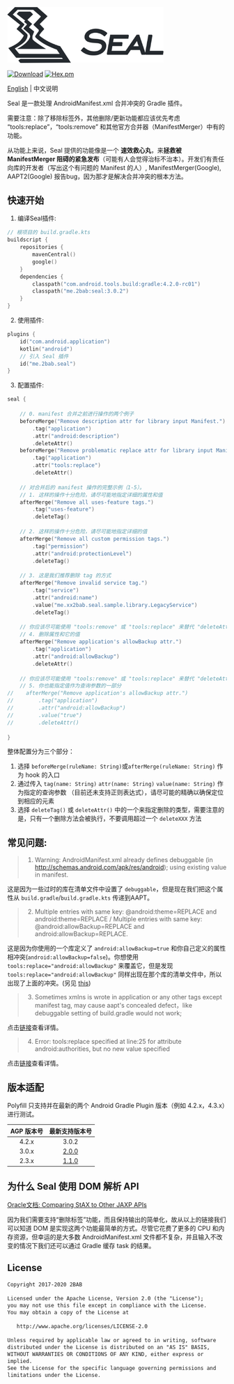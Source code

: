 <img src="./seal-banner.png" alt="Seal" width="359px">

[![Download](https://api.bintray.com/packages/2bab/maven/seal/images/download.svg)](https://bintray.com/2bab/maven/seal/_latestVersion) [![Hex.pm](https://img.shields.io/hexpm/l/plug.svg)](https://www.apache.org/licenses/LICENSE-2.0)


[English](./README.md) | 中文说明

Seal 是一款处理 AndroidManifest.xml 合并冲突的 Gradle 插件。

需要注意：除了移除标签外，其他删除/更新功能都应该优先考虑 “tools:replace”，“tools:remove” 和其他官方合并器（ManifestMerger）中有的功能。

从功能上来说，Seal 提供的功能像是一个 **速效救心丸**，来**拯救被 ManifestMerger
阻碍的紧急发布**（可能有人会觉得治标不治本）。开发们有责任向库的开发者（写出这个有问题的 Manifest 的人）, ManifestMerger(Google), AAPT2(Google) 报告bug，因为那才是解决合并冲突的根本方法。

## 快速开始

1. 编译Seal插件:

``` kotlin
// 根项目的 build.gradle.kts
buildscript {
    repositories {
        mavenCentral()
        google()
    }
    dependencies {
        classpath("com.android.tools.build:gradle:4.2.0-rc01")
        classpath("me.2bab:seal:3.0.2")
    }
}
```

2. 使用插件:

``` kotlin
plugins {
    id("com.android.application")
    kotlin("android")
    // 引入 Seal 插件
    id("me.2bab.seal")
}
```

3. 配置插件:

``` kotlin
seal {

    // 0. manifest 合并之前进行操作的两个例子
    beforeMerge("Remove description attr for library input Manifest.")
        .tag("application")
        .attr("android:description")
        .deleteAttr()
    beforeMerge("Remove problematic replace attr for library input Manifest.")
        .tag("application")
        .attr("tools:replace")
        .deleteAttr()

    // 对合并后的 manifest 操作的完整示例（1-5）。
    // 1. 这样的操作十分危险，请尽可能地指定详细的属性和值
    afterMerge("Remove all uses-feature tags.")
        .tag("uses-feature")
        .deleteTag()

    // 2. 这样的操作十分危险，请尽可能地指定详细的值
    afterMerge("Remove all custom permission tags.")
        .tag("permission")
        .attr("android:protectionLevel")
        .deleteTag()

    // 3. 这是我们推荐删除 tag 的方式
    afterMerge("Remove invalid service tag.")
        .tag("service")
        .attr("android:name")
        .value("me.xx2bab.seal.sample.library.LegacyService")
        .deleteTag()

    // 你应该尽可能使用 "tools:remove" 或 "tools:replace" 来替代 "deleteAttr"
    // 4. 删除属性和它的值
    afterMerge("Remove application's allowBackup attr.")
        .tag("application")
        .attr("android:allowBackup")
        .deleteAttr()

    // 你应该尽可能使用 "tools:remove" 或 "tools:replace" 来替代 "deleteAttr"
    // 5. 你也能指定值作为查询参数的一部分
//    afterMerge("Remove application's allowBackup attr.")
//        .tag("application")
//        .attr("android:allowBackup")
//        .value("true")
//        .deleteAttr()

}
```

整体配置分为三个部分：

1. 选择 `beforeMerge(ruleName: String)`或`afterMerge(ruleName: String)` 作为 hook 的入口
2. 通过传入 `tag(name: String)` `attr(name: String)` `value(name: String)` 作为指定的查询参数 （目前还未支持正则表达式），请尽可能的精确以确保定位到相应的元素
3. 选择 `deleteTag()` 或 `deleteAttr()` 中的一个来指定删除的类型，需要注意的是，只有一个删除方法会被执行，不要调用超过一个 `deleteXXX` 方法

## 常见问题:

> 1. Warning: AndroidManifest.xml already defines debuggable (in http://schemas.android.com/apk/res/android); using existing value in manifest.

这是因为一些过时的库在清单文件中设置了 `debuggable`，但是现在我们把这个属性从 `build.gradle`/`build.gradle.kts` 传递到AAPT。


> 2. Multiple entries with same key: @android:theme=REPLACE and android:theme=REPLACE  /  Multiple entries with same key: @android:allowBackup=REPLACE and android:allowBackup=REPLACE. 

这是因为你使用的一个库定义了 `android:allowBackup=true` 和你自己定义的属性相冲突(`android:allowBackup=false`)。你想使用 `tools:replace="android:allowBackup"` 来覆盖它，但是发现 `tools:replace="android:allowBackup"` 同样出现在那个库的清单文件中，所以出现了上面的冲突。(另见 [this](http://stackoverflow.com/questions/35131182/manifest-merge-in-android-studio))

> 3. Sometimes xmlns is wrote in application or any other tags except manifest tag, may cause aapt's 
concealed defect，like debuggable setting of build.gradle would not work;

点击[链接](https://issuetracker.google.com/issues/66074488)查看详情。

> 4. Error:
tools:replace specified at line:25 for attribute android:authorities, but no new value specified

点击[链接](https://stackoverflow.com/questions/42893846/androidmanifest-merge-error-using-fileprovider)查看详情。

## 版本适配

Polyfill 只支持并在最新的两个 Android Gradle Plugin 版本（例如 4.2.x，4.3.x）进行测试。

AGP 版本号| 最新支持版本号
:-----------:|:-----------------:
4.2.x | 3.0.2
3.0.x | [2.0.0](https://github.com/2BAB/Seal/tree/2.0.0)
2.3.x | [1.1.0](https://github.com/2BAB/Seal/tree/1.1.0)

## 为什么 Seal 使用 DOM 解析 API 

[Oracle文档: Comparing StAX to Other JAXP APIs](https://docs.oracle.com/javase/tutorial/jaxp/stax/why.html#bnbea)

因为我们需要支持“删除标签”功能，而且保持输出的简单化，故从以上的链接我们可以知道 DOM 是实现这两个功能最简单的方式。尽管它花费了更多的 CPU 和内存资源，但幸运的是大多数 AndroidManifest.xml 文件都不复杂，并且输入不改变的情况下我们还可以通过 Gradle 缓存 task 的结果。

## License

    Copyright 2017-2020 2BAB

    Licensed under the Apache License, Version 2.0 (the "License");
    you may not use this file except in compliance with the License.
    You may obtain a copy of the License at

       http://www.apache.org/licenses/LICENSE-2.0

    Unless required by applicable law or agreed to in writing, software
    distributed under the License is distributed on an "AS IS" BASIS,
    WITHOUT WARRANTIES OR CONDITIONS OF ANY KIND, either express or implied.
    See the License for the specific language governing permissions and
    limitations under the License.